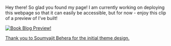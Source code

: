 Hey there! So glad you found my page! I am currently working on deploying this webpage so that it can easily be accessible, but for now - enjoy this clip of a preview of I've built! 

[![Book Blog Preview!](https://i.etsystatic.com/10919371/r/il/155a7d/1563938723/il_1080xN.1563938723_1rmr.jpg)](https://drive.google.com/file/d/1fwrvG4bcjHcXMrl4VMPk8FcOTxLpPrga/view?usp=sharing)


[Thank you to Soumyajit Behera for the initial theme design.](https://soumyajit.vercel.app/)